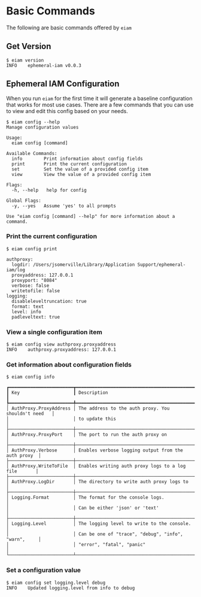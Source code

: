 # Basic Commands
The following are basic commands offered by `eiam`

## Get Version

```
$ eiam version
INFO    ephemeral-iam v0.0.3
```

## Ephemeral IAM Configuration
When you run `eiam` for the first time it will generate a baseline configuration that works for most use cases.
There are a few commands that you can use to view and edit this config based on your needs.

```
$ eiam config --help
Manage configuration values

Usage:
  eiam config [command]

Available Commands:
  info        Print information about config fields
  print       Print the current configuration
  set         Set the value of a provided config item
  view        View the value of a provided config item

Flags:
  -h, --help   help for config

Global Flags:
  -y, --yes   Assume 'yes' to all prompts

Use "eiam config [command] --help" for more information about a command.
```

### Print the current configuration

```
$ eiam config print

authproxy:
  logdir: /Users/jsomerville/Library/Application Support/ephemeral-iam/log
  proxyaddress: 127.0.0.1
  proxyport: "8084"
  verbose: false
  writetofile: false
logging:
  disableleveltruncation: true
  format: text
  level: info
  padleveltext: true
```

### View a single configuration item

```
$ eiam config view authproxy.proxyaddress
INFO    authproxy.proxyaddress: 127.0.0.1
```

### Get information about configuration fields

```
$ eiam config info

┏━━━━━━━━━━━━━━━━━━━━━━━━┳━━━━━━━━━━━━━━━━━━━━━━━━━━━━━━━━━━━━━━━━━━━━━━━━━━━━━┓
┃ Key                    ┃ Description                                         ┃
┡━━━━━━━━━━━━━━━━━━━━━━━━╇━━━━━━━━━━━━━━━━━━━━━━━━━━━━━━━━━━━━━━━━━━━━━━━━━━━━━┩
│ AuthProxy.ProxyAddress │ The address to the auth proxy. You shouldn't need   │
│                        │ to update this                                      │
├────────────────────────┼─────────────────────────────────────────────────────┤
│ AuthProxy.ProxyPort    │ The port to run the auth proxy on                   │
├────────────────────────┼─────────────────────────────────────────────────────┤
│ AuthProxy.Verbose      │ Enables verbose logging output from the auth proxy  │
├────────────────────────┼─────────────────────────────────────────────────────┤
│ AuthProxy.WriteToFile  │ Enables writing auth proxy logs to a log file       │
├────────────────────────┼─────────────────────────────────────────────────────┤
│ AuthProxy.LogDir       │ The directory to write auth proxy logs to           │
├────────────────────────┼─────────────────────────────────────────────────────┤
│ Logging.Format         │ The format for the console logs.                    │
│                        │ Can be either 'json' or 'text'                      │
├────────────────────────┼─────────────────────────────────────────────────────┤
│ Logging.Level          │ The logging level to write to the console.          │
│                        │ Can be one of "trace", "debug", "info", "warn",     │
│                        │ "error", "fatal", "panic"                           │
└────────────────────────┴─────────────────────────────────────────────────────┘
```

### Set a configuration value

```
$ eiam config set logging.level debug
INFO    Updated logging.level from info to debug
```